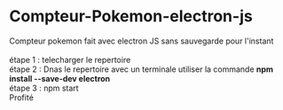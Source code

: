 # Compteur-Pokemon-electron-js
Compteur pokemon fait avec electron JS sans sauvegarde pour l'instant
<br>
<br>
étape 1 : telecharger le repertoire
<br>
étape 2 : Dnas le repertoire avec un terminale utiliser la commande <strong>npm install --save-dev electron</strong>
<br>
étape 3 : npm start
<br>
Profité
